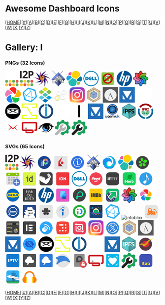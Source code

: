 # Awesome Dashboard Icons

[[HOME](..)][[#](gallery.md)][[A](gallery-a.md)][[B](gallery-b.md)][[C](gallery-c.md)][[D](gallery-d.md)][[E](gallery-e.md)][[F](gallery-f.md)][[G](gallery-g.md)][[H](gallery-h.md)][[I](gallery-i.md)][[J](gallery-j.md)][[K](gallery-k.md)][[L](gallery-l.md)][[M](gallery-m.md)][[N](gallery-n.md)][[O](gallery-o.md)][[P](gallery-p.md)][[Q](gallery-q.md)][[R](gallery-r.md)][[S](gallery-s.md)][[T](gallery-t.md)][[U](gallery-u.md)][[V](gallery-v.md)][[W](gallery-w.md)][[X](gallery-x.md)][[Y](gallery-y.md)][[Z](gallery-z.md)]

# Gallery: I

### PNGs (32 Icons)

<img src="../icons/i2p-light.png" alt="i2p-light" height="50"> <img src="../icons/i2p.png" alt="i2p" height="50"> <img src="../icons/i2pd.png" alt="i2pd" height="50"> <img src="../icons/icecast.png" alt="icecast" height="50"> <img src="../icons/icinga.png" alt="icinga" height="50"> <img src="../icons/idrac.png" alt="idrac" height="50"> <img src="../icons/ihatemoney.png" alt="ihatemoney" height="50"> <img src="../icons/ilo.png" alt="ilo" height="50"> <img src="../icons/immich-kiosk.png" alt="immich-kiosk" height="50"> <img src="../icons/immich.png" alt="immich" height="50"> <img src="../icons/influxdb.png" alt="influxdb" height="50"> <img src="../icons/infoblox.png" alt="infoblox" height="50"> <img src="../icons/insanelymac.png" alt="insanelymac" height="50"> <img src="../icons/instagram.png" alt="instagram" height="50"> <img src="../icons/inventree.png" alt="inventree" height="50"> <img src="../icons/invidious.png" alt="invidious" height="50"> <img src="../icons/invisioncommunity.png" alt="invisioncommunity" height="50"> <img src="../icons/invoiceninja-light.png" alt="invoiceninja-light" height="50"> <img src="../icons/invoiceninja.png" alt="invoiceninja" height="50"> <img src="../icons/invoke-ai.png" alt="invoke-ai" height="50"> <img src="../icons/iobroker.png" alt="iobroker" height="50"> <img src="../icons/ionos-light.png" alt="ionos-light" height="50"> <img src="../icons/ionos.png" alt="ionos" height="50"> <img src="../icons/ipboard.png" alt="ipboard" height="50"> <img src="../icons/ipcamtalk.png" alt="ipcamtalk" height="50"> <img src="../icons/ipfs.png" alt="ipfs" height="50"> <img src="../icons/irc.png" alt="irc" height="50"> <img src="../icons/iredmail.png" alt="iredmail" height="50"> <img src="../icons/ispconfig.png" alt="ispconfig" height="50"> <img src="../icons/ispy.png" alt="ispy" height="50"> <img src="../icons/it-tools-light.png" alt="it-tools-light" height="50"> <img src="../icons/it-tools.png" alt="it-tools" height="50">

### SVGs (65 Icons)

<img src="../icons/i2p.svg" alt="i2p" height="50"> <img src="../icons/i2pd.svg" alt="i2pd" height="50"> <img src="../icons/ibispaint-x.svg" alt="ibispaint-x" height="50"> <img src="../icons/ibkr-mobile.svg" alt="ibkr-mobile" height="50"> <img src="../icons/icarros.svg" alt="icarros" height="50"> <img src="../icons/icecast.svg" alt="icecast" height="50"> <img src="../icons/iceraven.svg" alt="iceraven" height="50"> <img src="../icons/icinga.svg" alt="icinga" height="50"> <img src="../icons/icq.svg" alt="icq" height="50"> <img src="../icons/icsimport.svg" alt="icsimport" height="50"> <img src="../icons/idealista.svg" alt="idealista" height="50"> <img src="../icons/idle-daddy.svg" alt="idle-daddy" height="50"> <img src="../icons/idn.svg" alt="idn" height="50"> <img src="../icons/idrac.svg" alt="idrac" height="50"> <img src="../icons/ifood.svg" alt="ifood" height="50"> <img src="../icons/ifttt.svg" alt="ifttt" height="50"> <img src="../icons/iherb.svg" alt="iherb" height="50"> <img src="../icons/ijoy-music-player.svg" alt="ijoy-music-player" height="50"> <img src="../icons/ikea.svg" alt="ikea" height="50"> <img src="../icons/ile-de-beaute.svg" alt="ile-de-beaute" height="50"> <img src="../icons/ilo.svg" alt="ilo" height="50"> <img src="../icons/imagepipe.svg" alt="imagepipe" height="50"> <img src="../icons/imagin.svg" alt="imagin" height="50"> <img src="../icons/imdb.svg" alt="imdb" height="50"> <img src="../icons/imgur.svg" alt="imgur" height="50"> <img src="../icons/immich-kiosk.svg" alt="immich-kiosk" height="50"> <img src="../icons/immich.svg" alt="immich" height="50"> <img src="../icons/imo.svg" alt="imo" height="50"> <img src="../icons/inbrowser.svg" alt="inbrowser" height="50"> <img src="../icons/incognito-browser.svg" alt="incognito-browser" height="50"> <img src="../icons/indeed-job-search.svg" alt="indeed-job-search" height="50"> <img src="../icons/indriver.svg" alt="indriver" height="50"> <img src="../icons/infinity.svg" alt="infinity" height="50"> <img src="../icons/influxdb.svg" alt="influxdb" height="50"> <img src="../icons/infoblox.svg" alt="infoblox" height="50"> <img src="../icons/ing-banking.svg" alt="ing-banking" height="50"> <img src="../icons/ingenuity-eq-player.svg" alt="ingenuity-eq-player" height="50"> <img src="../icons/inkhunter.svg" alt="inkhunter" height="50"> <img src="../icons/inoreader.svg" alt="inoreader" height="50"> <img src="../icons/inshorts.svg" alt="inshorts" height="50"> <img src="../icons/inshot.svg" alt="inshot" height="50"> <img src="../icons/instagram.svg" alt="instagram" height="50"> <img src="../icons/intercept-x.svg" alt="intercept-x" height="50"> <img src="../icons/inventree.svg" alt="inventree" height="50"> <img src="../icons/invidious.svg" alt="invidious" height="50"> <img src="../icons/invisioncommunity.svg" alt="invisioncommunity" height="50"> <img src="../icons/invizible-pro.svg" alt="invizible-pro" height="50"> <img src="../icons/invoiceninja.svg" alt="invoiceninja" height="50"> <img src="../icons/invoke-ai.svg" alt="invoke-ai" height="50"> <img src="../icons/iobroker.svg" alt="iobroker" height="50"> <img src="../icons/ionos.svg" alt="ionos" height="50"> <img src="../icons/ipboard.svg" alt="ipboard" height="50"> <img src="../icons/ipfs.svg" alt="ipfs" height="50"> <img src="../icons/ippb-mobile.svg" alt="ippb-mobile" height="50"> <img src="../icons/iptv.svg" alt="iptv" height="50"> <img src="../icons/irccloud-enterprise.svg" alt="irccloud-enterprise" height="50"> <img src="../icons/irccloud.svg" alt="irccloud" height="50"> <img src="../icons/iron-browser.svg" alt="iron-browser" height="50"> <img src="../icons/is-phone-encrypted.svg" alt="is-phone-encrypted" height="50"> <img src="../icons/ispconfig.svg" alt="ispconfig" height="50"> <img src="../icons/istanbulkart.svg" alt="istanbulkart" height="50"> <img src="../icons/it-tools.svg" alt="it-tools" height="50"> <img src="../icons/itau.svg" alt="itau" height="50"> <img src="../icons/itinerary.svg" alt="itinerary" height="50"> <img src="../icons/ivvovtech-music-player.svg" alt="ivvovtech-music-player" height="50">

[[HOME](..)][[#](gallery.md)][[A](gallery-a.md)][[B](gallery-b.md)][[C](gallery-c.md)][[D](gallery-d.md)][[E](gallery-e.md)][[F](gallery-f.md)][[G](gallery-g.md)][[H](gallery-h.md)][[I](gallery-i.md)][[J](gallery-j.md)][[K](gallery-k.md)][[L](gallery-l.md)][[M](gallery-m.md)][[N](gallery-n.md)][[O](gallery-o.md)][[P](gallery-p.md)][[Q](gallery-q.md)][[R](gallery-r.md)][[S](gallery-s.md)][[T](gallery-t.md)][[U](gallery-u.md)][[V](gallery-v.md)][[W](gallery-w.md)][[X](gallery-x.md)][[Y](gallery-y.md)][[Z](gallery-z.md)]

